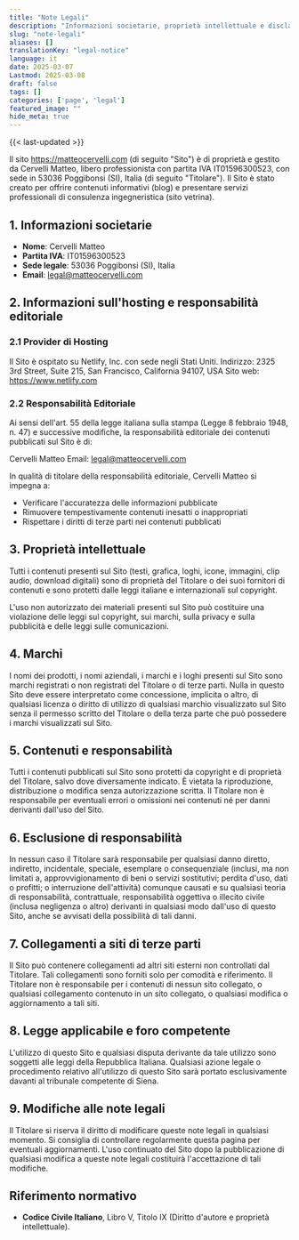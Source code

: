 ```yaml
---
title: "Note Legali"
description: "Informazioni societarie, proprietà intellettuale e disclaimers legali relativi ai contenuti e ai servizi offerti da Cervelli Matteo tramite il sito matteocervelli.com"
slug: "note-legali"
aliases: []
translationKey: "legal-notice"
language: it
date: 2025-03-07
Lastmod: 2025-03-08
draft: false 
tags: []
categories: ['page', 'legal']
featured_image: ""
hide_meta: true
---
```


{{< last-updated >}}

Il sito <https://matteocervelli.com> (di seguito "Sito") è di proprietà e gestito da Cervelli Matteo, libero professionista con partita IVA IT01596300523, con sede in 53036 Poggibonsi (SI), Italia (di seguito "Titolare"). Il Sito è stato creato per offrire contenuti informativi (blog) e presentare servizi professionali di consulenza ingegneristica (sito vetrina).

## 1. Informazioni societarie

- **Nome**: Cervelli Matteo
- **Partita IVA**: IT01596300523
- **Sede legale**: 53036 Poggibonsi (SI), Italia
- **Email**: <legal@matteocervelli.com>

## 2. Informazioni sull'hosting e responsabilità editoriale

### 2.1 Provider di Hosting

Il Sito è ospitato su Netlify, Inc. con sede negli Stati Uniti.
Indirizzo: 2325 3rd Street, Suite 215, San Francisco, California 94107, USA
Sito web: <https://www.netlify.com>

### 2.2 Responsabilità Editoriale

Ai sensi dell'art. 55 della legge italiana sulla stampa (Legge 8 febbraio 1948, n. 47) e successive modifiche, la responsabilità editoriale dei contenuti pubblicati sul Sito è di:

Cervelli Matteo
Email: <legal@matteocervelli.com>

In qualità di titolare della responsabilità editoriale, Cervelli Matteo si impegna a:

- Verificare l'accuratezza delle informazioni pubblicate
- Rimuovere tempestivamente contenuti inesatti o inappropriati
- Rispettare i diritti di terze parti nei contenuti pubblicati

## 3. Proprietà intellettuale

Tutti i contenuti presenti sul Sito (testi, grafica, loghi, icone, immagini, clip audio, download digitali) sono di proprietà del Titolare o dei suoi fornitori di contenuti e sono protetti dalle leggi italiane e internazionali sul copyright.

L'uso non autorizzato dei materiali presenti sul Sito può costituire una violazione delle leggi sul copyright, sui marchi, sulla privacy e sulla pubblicità e delle leggi sulle comunicazioni.

## 4. Marchi

I nomi dei prodotti, i nomi aziendali, i marchi e i loghi presenti sul Sito sono marchi registrati o non registrati del Titolare o di terze parti. Nulla in questo Sito deve essere interpretato come concessione, implicita o altro, di qualsiasi licenza o diritto di utilizzo di qualsiasi marchio visualizzato sul Sito senza il permesso scritto del Titolare o della terza parte che può possedere i marchi visualizzati sul Sito.

## 5. Contenuti e responsabilità

Tutti i contenuti pubblicati sul Sito sono protetti da copyright e di proprietà del Titolare, salvo dove diversamente indicato. È vietata la riproduzione, distribuzione o modifica senza autorizzazione scritta. Il Titolare non è responsabile per eventuali errori o omissioni nei contenuti né per danni derivanti dall'uso del Sito.

## 6. Esclusione di responsabilità

In nessun caso il Titolare sarà responsabile per qualsiasi danno diretto, indiretto, incidentale, speciale, esemplare o consequenziale (inclusi, ma non limitati a, approvvigionamento di beni o servizi sostitutivi; perdita d'uso, dati o profitti; o interruzione dell'attività) comunque causati e su qualsiasi teoria di responsabilità, contrattuale, responsabilità oggettiva o illecito civile (inclusa negligenza o altro) derivanti in qualsiasi modo dall'uso di questo Sito, anche se avvisati della possibilità di tali danni.

## 7. Collegamenti a siti di terze parti

Il Sito può contenere collegamenti ad altri siti esterni non controllati dal Titolare. Tali collegamenti sono forniti solo per comodità e riferimento. Il Titolare non è responsabile per i contenuti di nessun sito collegato, o qualsiasi collegamento contenuto in un sito collegato, o qualsiasi modifica o aggiornamento a tali siti.

## 8. Legge applicabile e foro competente

L'utilizzo di questo Sito e qualsiasi disputa derivante da tale utilizzo sono soggetti alle leggi della Repubblica Italiana. Qualsiasi azione legale o procedimento relativo all'utilizzo di questo Sito sarà portato esclusivamente davanti al tribunale competente di Siena.

## 9. Modifiche alle note legali

Il Titolare si riserva il diritto di modificare queste note legali in qualsiasi momento. Si consiglia di controllare regolarmente questa pagina per eventuali aggiornamenti. L'uso continuato del Sito dopo la pubblicazione di qualsiasi modifica a queste note legali costituirà l'accettazione di tali modifiche.

## Riferimento normativo

- **Codice Civile Italiano**, Libro V, Titolo IX (Diritto d'autore e proprietà intellettuale).
